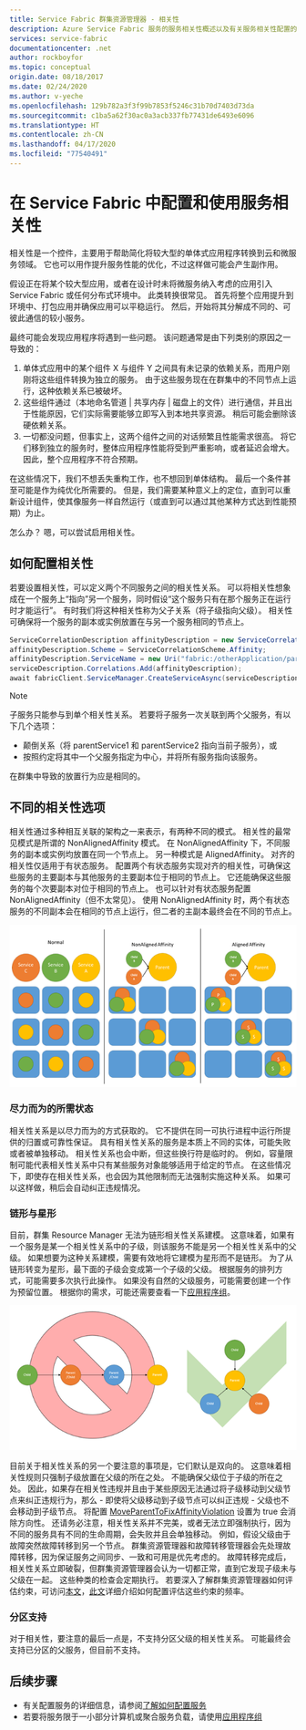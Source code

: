 ```yaml
---
title: Service Fabric 群集资源管理器 - 相关性
description: Azure Service Fabric 服务的服务相关性概述以及有关服务相关性配置的指南。
services: service-fabric
documentationcenter: .net
author: rockboyfor
ms.topic: conceptual
origin.date: 08/18/2017
ms.date: 02/24/2020
ms.author: v-yeche
ms.openlocfilehash: 129b782a3f3f99b7853f5246c31b70d7403d73da
ms.sourcegitcommit: c1ba5a62f30ac0a3acb337fb77431de6493e6096
ms.translationtype: HT
ms.contentlocale: zh-CN
ms.lasthandoff: 04/17/2020
ms.locfileid: "77540491"
---
```

# <a name="configuring-and-using-service-affinity-in-service-fabric"></a>在 Service Fabric 中配置和使用服务相关性
相关性是一个控件，主要用于帮助简化将较大型的单体式应用程序转换到云和微服务领域。 它也可以用作提升服务性能的优化，不过这样做可能会产生副作用。

假设正在将某个较大型应用，或者在设计时未将微服务纳入考虑的应用引入 Service Fabric 或任何分布式环境中。 此类转换很常见。 首先将整个应用提升到环境中、打包应用并确保应用可以平稳运行。 然后，开始将其分解成不同的、可彼此通信的较小服务。

最终可能会发现应用程序将遇到一些问题。 该问题通常是由下列类别的原因之一导致的：

1. 单体式应用中的某个组件 X 与组件 Y 之间具有未记录的依赖关系，而用户刚刚将这些组件转换为独立的服务。 由于这些服务现在在群集中的不同节点上运行，这种依赖关系已被破坏。
2. 这些组件通过（本地命名管道 | 共享内存 | 磁盘上的文件）进行通信，并且出于性能原因，它们实际需要能够立即写入到本地共享资源。 稍后可能会删除该硬依赖关系。
3. 一切都没问题，但事实上，这两个组件之间的对话频繁且性能需求很高。 将它们移到独立的服务时，整体应用程序性能将受到严重影响，或者延迟会增大。 因此，整个应用程序不符合预期。

在这些情况下，我们不想丢失重构工作，也不想回到单体结构。 最后一个条件甚至可能是作为纯优化所需要的。 但是，我们需要某种意义上的定位，直到可以重新设计组件，使其像服务一样自然运行（或直到可以通过其他某种方式达到性能预期）为止。

怎么办？ 嗯，可以尝试启用相关性。

## <a name="how-to-configure-affinity"></a>如何配置相关性
若要设置相关性，可以定义两个不同服务之间的相关性关系。 可以将相关性想象成在一个服务上“指向”另一个服务，同时假设“这个服务只有在那个服务正在运行时才能运行”。 有时我们将这种相关性称为父子关系（将子级指向父级）。 相关性可确保将一个服务的副本或实例放置在与另一个服务相同的节点上。

```csharp
ServiceCorrelationDescription affinityDescription = new ServiceCorrelationDescription();
affinityDescription.Scheme = ServiceCorrelationScheme.Affinity;
affinityDescription.ServiceName = new Uri("fabric:/otherApplication/parentService");
serviceDescription.Correlations.Add(affinityDescription);
await fabricClient.ServiceManager.CreateServiceAsync(serviceDescription);
```

> [!NOTE]
> 子服务只能参与到单个相关性关系。 若要将子服务一次关联到两个父服务，有以下几个选项：
> - 颠倒关系（将 parentService1 和 parentService2 指向当前子服务），或
> - 按照约定将其中一个父服务指定为中心，并将所有服务指向该服务。 
>
> 在群集中导致的放置行为应是相同的。
>

## <a name="different-affinity-options"></a>不同的相关性选项
相关性通过多种相互关联的架构之一来表示，有两种不同的模式。 相关性的最常见模式是所谓的 NonAlignedAffinity 模式。 在 NonAlignedAffinity 下，不同服务的副本或实例均放置在同一个节点上。 另一种模式是 AlignedAffinity。 对齐的相关性仅适用于有状态服务。 配置两个有状态服务实现对齐的相关性，可确保这些服务的主要副本与其他服务的主要副本位于相同的节点上。 它还能确保这些服务的每个次要副本对位于相同的节点上。 也可以针对有状态服务配置 NonAlignedAffinity（但不太常见）。 使用 NonAlignedAffinity 时，两个有状态服务的不同副本会在相同的节点上运行，但二者的主副本最终会在不同的节点上。

<center>

![相关性模式及其影响][Image1]

</center>

### <a name="best-effort-desired-state"></a>尽力而为的所需状态
相关性关系是以尽力而为的方式获取的。 它不提供在同一可执行进程中运行所提供的归置或可靠性保证。 具有相关性关系的服务是本质上不同的实体，可能失败或者被单独移动。 相关性关系也会中断，但这些换行符是临时的。 例如，容量限制可能代表相关性关系中只有某些服务对象能够适用于给定的节点。 在这些情况下，即使存在相关性关系，也会因为其他限制而无法强制实施这种关系。 如果可以这样做，稍后会自动纠正违规情况。

### <a name="chains-vs-stars"></a>链形与星形
目前，群集 Resource Manager 无法为链形相关性关系建模。 这意味着，如果有一个服务是某一个相关性关系中的子级，则该服务不能是另一个相关性关系中的父级。 如果想要为这种关系建模，需要有效地将它建模为星形而不是链形。 为了从链形转变为星形，最下面的子级会变成第一个子级的父级。 根据服务的排列方式，可能需要多次执行此操作。 如果没有自然的父级服务，可能需要创建一个作为预留位置。 根据你的需求，可能还需要查看一下[应用程序组](service-fabric-cluster-resource-manager-application-groups.md)。

<center>

![相关性关系上下文中的链形与星形][Image2]

</center>

目前关于相关性关系的另一个要注意的事项是，它们默认是双向的。 这意味着相关性规则只强制子级放置在父级的所在之处。 不能确保父级位于子级的所在之处。 因此，如果存在相关性违规并且由于某些原因无法通过将子级移动到父级节点来纠正违规行为，那么 - 即使将父级移动到子级节点可以纠正违规 - 父级也不会移动到子级节点。 将配置 [MoveParentToFixAffinityViolation](service-fabric-cluster-fabric-settings.md) 设置为 true 会消除方向性。 还请务必注意，相关性关系并不完美，或者无法立即强制执行，因为不同的服务具有不同的生命周期，会失败并且会单独移动。 例如，假设父级由于故障突然故障转移到另一个节点。 群集资源管理器和故障转移管理器会先处理故障转移，因为保证服务之间同步、一致和可用是优先考虑的。 故障转移完成后，相关性关系立即破裂，但群集资源管理器会认为一切都正常，直到它发现子级未与父级在一起。 这些种类的检查会定期执行。 若要深入了解群集资源管理器如何评估约束，可访问[本文](service-fabric-cluster-resource-manager-management-integration.md#constraint-types)，[此文](service-fabric-cluster-resource-manager-balancing.md)详细介绍如何配置评估这些约束的频率。   

### <a name="partitioning-support"></a>分区支持
对于相关性，要注意的最后一点是，不支持分区父级的相关性关系。 可能最终会支持已分区的父服务，但目前不支持。

## <a name="next-steps"></a>后续步骤
- 有关配置服务的详细信息，请参阅[了解如何配置服务](service-fabric-cluster-resource-manager-configure-services.md)
- 若要将服务限于一小部分计算机或聚合服务负载，请使用[应用程序组](service-fabric-cluster-resource-manager-application-groups.md)

[Image1]:./media/service-fabric-cluster-resource-manager-advanced-placement-rules-affinity/cluster-resrouce-manager-affinity-modes.png
[Image2]:./media/service-fabric-cluster-resource-manager-advanced-placement-rules-affinity/cluster-resource-manager-chains-vs-stars.png

<!--Update_Description: update meta properties -->